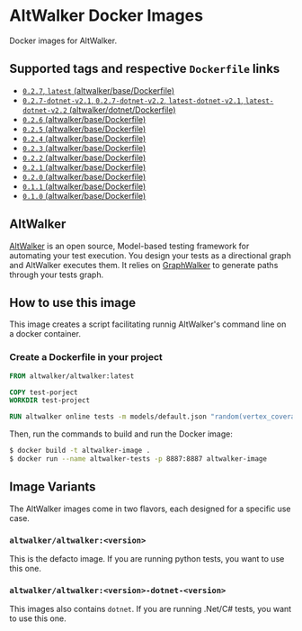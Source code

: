# AltWalker Docker Images

Docker images for AltWalker.

## Supported tags and respective `Dockerfile` links

* [`0.2.7`, `latest` (altwalker/base/Dockerfile)](https://gitlab.com/altom/altwalker/docker-images/blob/master/altwalker/base/Dockerfile)
* [`0.2.7-dotnet-v2.1`, `0.2.7-dotnet-v2.2`, `latest-dotnet-v2.1`, `latest-dotnet-v2.2` (altwalker/dotnet/Dockerfile)](https://gitlab.com/altom/altwalker/docker-images/blob/master/altwalker/dotnet/Dockerfile)
* [`0.2.6` (altwalker/base/Dockerfile)](https://gitlab.com/altom/altwalker/docker-images/blob/master/altwalker/base/Dockerfile)
* [`0.2.5` (altwalker/base/Dockerfile)](https://gitlab.com/altom/altwalker/docker-images/blob/master/altwalker/base/Dockerfile)
* [`0.2.4` (altwalker/base/Dockerfile)](https://gitlab.com/altom/altwalker/docker-images/blob/master/altwalker/base/Dockerfile)
* [`0.2.3` (altwalker/base/Dockerfile)](https://gitlab.com/altom/altwalker/docker-images/blob/master/altwalker/base/Dockerfile)
* [`0.2.2` (altwalker/base/Dockerfile)](https://gitlab.com/altom/altwalker/docker-images/blob/master/altwalker/base/Dockerfile)
* [`0.2.1` (altwalker/base/Dockerfile)](https://gitlab.com/altom/altwalker/docker-images/blob/master/altwalker/base/Dockerfile)
* [`0.2.0` (altwalker/base/Dockerfile)](https://gitlab.com/altom/altwalker/docker-images/blob/master/altwalker/base/Dockerfile)
* [`0.1.1` (altwalker/base/Dockerfile)](https://gitlab.com/altom/altwalker/docker-images/blob/master/altwalker/base/Dockerfile)
* [`0.1.0` (altwalker/base/Dockerfile)](https://gitlab.com/altom/altwalker/docker-images/blob/master/altwalker/base/Dockerfile)

## AltWalker

[AltWalker](https://altom.gitlab.io/altwalker/altwalker) is an open source, Model-based testing framework for automating your test execution. You design your tests as a directional graph and AltWalker executes them. It relies on [GraphWalker](http://graphwalker.github.io/) to generate paths through your tests graph.

## How to use this image

This image creates a script facilitating runnig AltWalker's command line on a docker container.

### Create a Dockerfile in your project

```dockerfile
FROM altwalker/altwalker:latest

COPY test-porject
WORKDIR test-project

RUN altwalker online tests -m models/default.json "random(vertex_coverage(100))"
```

Then, run the commands to build and run the Docker image:

```bash
$ docker build -t altwalker-image .
$ docker run --name altwalker-tests -p 8887:8887 altwalker-image
```

## Image Variants

The AltWalker images come in two flavors, each designed for a specific use case.

### `altwalker/altwalker:<version>`

This is the defacto image. If you are running python tests, you want to use
this one.

### `altwalker/altwalker:<version>-dotnet-<version>`

This images also contains `dotnet`. If you are running .Net/C# tests, you want to use
this one.